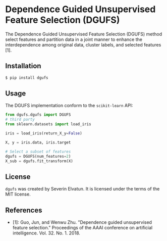 # Dependence Guided Unsupervised Feature Selection (DGUFS)

The Dependence Guided Unsupervised Feature Selection (DGUFS) method select features and partition data in a joint manner to enhance the interdependence among original data, cluster labels, and selected features [1]. 

## Installation

```bash
$ pip install dgufs
```

## Usage

The DGUFS implementation conform to the `scikit-learn` API:

```python
from dgufs.dgufs import DGUFS
# third party
from sklearn.datasets import load_iris

iris = load_iris(return_X_y=False)

X, y = iris.data, iris.target

# Select a subset of features 
dgufs = DGUFS(num_features=2)
X_sub = dgufs.fit_transform(X)
```

## License

`dgufs` was created by Severin Elvatun. It is licensed under the terms of the MIT license.


References
----------

* [1]: Guo, Jun, and Wenwu Zhu. "Dependence guided unsupervised feature selection." Proceedings of the AAAI conference on artificial intelligence. Vol. 32. No. 1. 2018.
